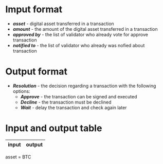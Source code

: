 # Imput format

* ___asset___ - digital asset transferred in a transaction
* ___amount___ - the amount of the digital asset transferred in a transaction
* ___approved by___ - the list of validator who already vote for approve transaction
* ___notified to___ - the list of validator who already was nofied about transaction

# Output format

* ___Resolution___ - the decision regarding a transaction with the following options: 
  * ___Approve___ - the transaction can be signed and executed
  * ___Decline___ - the transaction must be declined
  * ___Wait___ - delay the transaction and check again later


# Input and output table

input | output
----- | ------
asset = BTC




